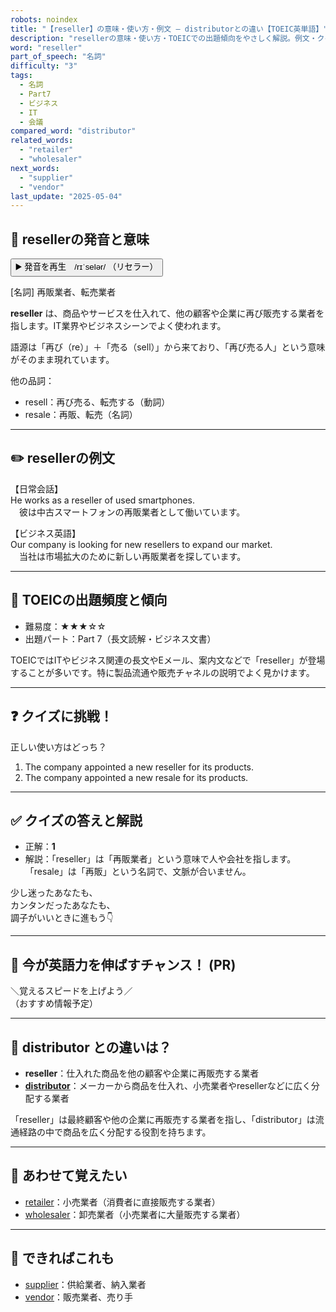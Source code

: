 ```yaml
---
robots: noindex
title: "【reseller】の意味・使い方・例文 ― distributorとの違い【TOEIC英単語】"
description: "resellerの意味・使い方・TOEICでの出題傾向をやさしく解説。例文・クイズ付きでdistributorとの違いもわかりやすく学べます。"
word: "reseller"
part_of_speech: "名詞"
difficulty: "3"
tags:
  - 名詞
  - Part7
  - ビジネス
  - IT
  - 会議
compared_word: "distributor"
related_words:
  - "retailer"
  - "wholesaler"
next_words:
  - "supplier"
  - "vendor"
last_update: "2025-05-04"
---
```


## 🔰 resellerの発音と意味

<button class="play-audio" onclick="playTTS('reseller')">
  <span class="play-audio-main">
    ▶️ 発音を再生　/rɪˈselər/
  </span>
  <span class="play-audio-sub">
    （リセラー）
  </span>
</button>

[名詞] 再販業者、転売業者

**reseller** は、商品やサービスを仕入れて、他の顧客や企業に再び販売する業者を指します。IT業界やビジネスシーンでよく使われます。

語源は「再び（re）」＋「売る（sell）」から来ており、「再び売る人」という意味がそのまま現れています。

他の品詞：  
- resell：再び売る、転売する（動詞）
- resale：再販、転売（名詞）

---

## ✏️ resellerの例文

【日常会話】  
He works as a reseller of used smartphones.  
　彼は中古スマートフォンの再販業者として働いています。

【ビジネス英語】  
Our company is looking for new resellers to expand our market.  
　当社は市場拡大のために新しい再販業者を探しています。

---

## 🎯 TOEICの出題頻度と傾向

- 難易度：★★★☆☆
- 出題パート：Part 7（長文読解・ビジネス文書）

TOEICではITやビジネス関連の長文やEメール、案内文などで「reseller」が登場することが多いです。特に製品流通や販売チャネルの説明でよく見かけます。

---

## ❓ クイズに挑戦！

正しい使い方はどっち？

1. The company appointed a new reseller for its products.  
2. The company appointed a new resale for its products.

---

## ✅ クイズの答えと解説

- 正解：**1**
- 解説：「reseller」は「再販業者」という意味で人や会社を指します。「resale」は「再販」という名詞で、文脈が合いません。

少し迷ったあなたも、  
カンタンだったあなたも、  
調子がいいときに進もう👇️

---

## 🚀 今が英語力を伸ばすチャンス！ (PR)

<div class="info-center">
＼覚えるスピードを上げよう／<br>  
（おすすめ情報予定）
</div>

---

## 🤔  distributor との違いは？

- **reseller**：仕入れた商品を他の顧客や企業に再販売する業者
- **[distributor](/word/distributor)**：メーカーから商品を仕入れ、小売業者やresellerなどに広く分配する業者

「reseller」は最終顧客や他の企業に再販売する業者を指し、「distributor」は流通経路の中で商品を広く分配する役割を持ちます。

---

## 🧩 あわせて覚えたい

- [retailer](/word/retailer)：小売業者（消費者に直接販売する業者）
- [wholesaler](/word/wholesaler)：卸売業者（小売業者に大量販売する業者）

---

## 📖 できればこれも

- [supplier](/word/supplier)：供給業者、納入業者
- [vendor](/word/vendor)：販売業者、売り手

<!-- cvid: aid19_bid17 -->
